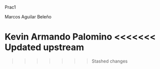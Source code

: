 Prac1

Marcos Aguilar Beleño

Kevin Armando Palomino 
<<<<<<< Updated upstream
=======

>>>>>>> Stashed changes
